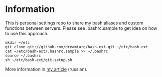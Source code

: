 Information
===========

This is personal settings repo to share my bash aliases and custom functions between servers. Please see .bashrc.sample to get idea on how to use this approach.

    mkdir ~/etc
    git clone git://github.com/dreamiurg/bash-ext.git ~/etc/bash-ext
    cat ~/etc/bash-ext/.bashrc.sample >> ~/.bashrc
    source ~/.bashrc
    sh ~/etc/bash-ext/git-setup.sh
   

More information in [my article](http://demiurg.com.ua/blog/2011/03/27/using-github-to-share-personal-settings-between-servers/) (russian).
